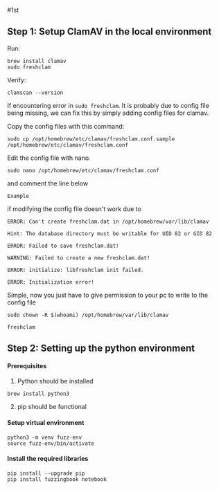 #1st
## Step 1: Setup ClamAV in the local environment

Run:
````
brew install clamav
sudo freshclam
````

Verify:
````
clamscan --version
````

If encountering error in `sudo freshclam`.
It is probably due to config file being missing, we can fix this by simply adding config files for clamav.

Copy the config files with this command:
```
sudo cp /opt/homebrew/etc/clamav/freshclam.conf.sample /opt/homebrew/etc/clamav/freshclam.conf
```

Edit the config file with nano.
```
sudo nano /opt/homebrew/etc/clamav/freshclam.conf
```

and comment the line below
```
Example
```

if modifying the config file doesn't work due to
```
ERROR: Can't create freshclam.dat in /opt/homebrew/var/lib/clamav

Hint: The database directory must be writable for UID 82 or GID 82

ERROR: Failed to save freshclam.dat!

WARNING: Failed to create a new freshclam.dat!

ERROR: initialize: libfreshclam init failed.

ERROR: Initialization error!
```

Simple, now you just have to give permission to your pc to write to the config file
```
sudo chown -R $(whoami) /opt/homebrew/var/lib/clamav
```

```
freshclam
```


## Step 2: Setting up the python environment

#### Prerequisites
1. Python should be installed
```
brew install python3
```
2. pip should be functional


#### Setup virtual environment
```
python3 -m venv fuzz-env
source fuzz-env/bin/activate
```

#### Install the required libraries
```
pip install --upgrade pip
pip install fuzzingbook notebook
```

